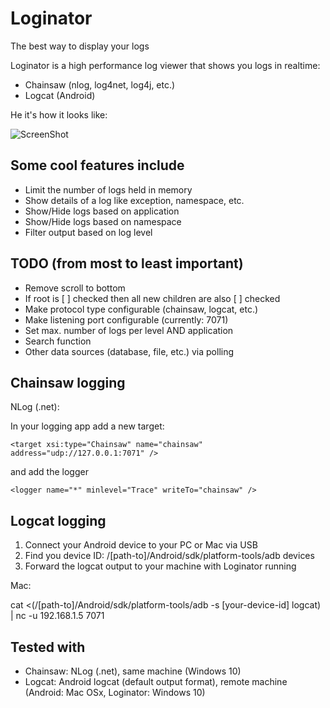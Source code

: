 # Loginator
The best way to display your logs

Loginator is a high performance log viewer that shows you logs in realtime:

* Chainsaw (nlog, log4net, log4j, etc.)
* Logcat (Android)

He it's how it looks like:

![ScreenShot](https://cloud.githubusercontent.com/assets/14138808/9705227/1365c644-54be-11e5-9617-0cd99578ab07.png)

## Some cool features include

* Limit the number of logs held in memory
* Show details of a log like exception, namespace, etc.
* Show/Hide logs based on application
* Show/Hide logs based on namespace
* Filter output based on log level

## TODO (from most to least important)

* Remove scroll to bottom
* If root is [ ] checked then all new children are also [ ] checked
* Make protocol type configurable (chainsaw, logcat, etc.)
* Make listening port configurable (currently: 7071)
* Set max. number of logs per level AND application
* Search function
* Other data sources (database, file, etc.) via polling

## Chainsaw logging

NLog (.net):

In your logging app add a new target:
```
<target xsi:type="Chainsaw" name="chainsaw" address="udp://127.0.0.1:7071" />
```
and add the logger
```
<logger name="*" minlevel="Trace" writeTo="chainsaw" />
```

## Logcat logging

1. Connect your Android device to your PC or Mac via USB
2. Find you device ID: /[path-to]/Android/sdk/platform-tools/adb devices
3. Forward the logcat output to your machine with Loginator running

Mac:

cat <(/[path-to]/Android/sdk/platform-tools/adb -s [your-device-id] logcat) | nc -u 192.168.1.5 7071

## Tested with

* Chainsaw: NLog (.net), same machine (Windows 10)
* Logcat: Android logcat (default output format), remote machine (Android: Mac OSx, Loginator: Windows 10)
